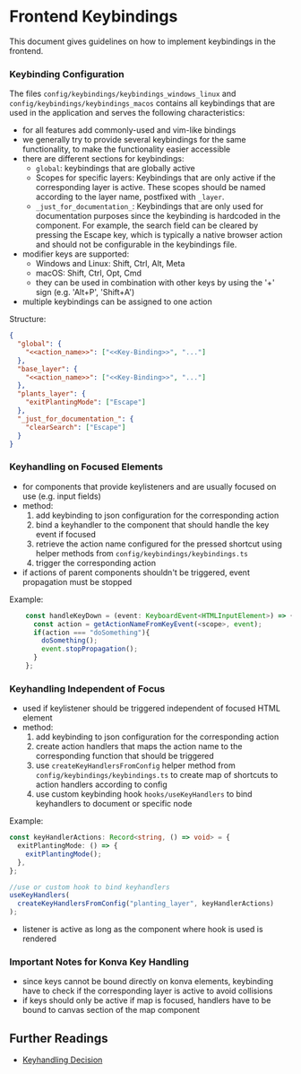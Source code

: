 # Frontend Keybindings

This document gives guidelines on how to implement keybindings in the frontend.

### Keybinding Configuration

The files `config/keybindings/keybindings_windows_linux` and `config/keybindings/keybindings_macos` contains all keybindings that are used in the application and serves the following characteristics:

- for all features add commonly-used and vim-like bindings
- we generally try to provide several keybindings for the same functionality, to make the functionality easier accessible
- there are different sections for keybindings:
  - `global`: keybindings that are globally active
  - Scopes for specific layers:
    Keybindings that are only active if the corresponding layer is active.
    These scopes should be named according to the layer name, postfixed with `_layer`.
  - `_just_for_documentation_`:
    Keybindings that are only used for documentation purposes since the keybinding is hardcoded in the component.
    For example, the search field can be cleared by pressing the Escape key, which is typically a native browser action and should not be configurable in the keybindings file.
- modifier keys are supported:
  - Windows and Linux: Shift, Ctrl, Alt, Meta
  - macOS: Shift, Ctrl, Opt, Cmd
  - they can be used in combination with other keys by using the '+' sign (e.g. 'Alt+P', 'Shift+A')
- multiple keybindings can be assigned to one action

Structure:

```json
{
  "global": {
    "<<action_name>>": ["<<Key-Binding>>", "..."]
  },
  "base_layer": {
    "<<action_name>>": ["<<Key-Binding>>", "..."]
  },
  "plants_layer": {
    "exitPlantingMode": ["Escape"]
  },
  "_just_for_documentation_": {
    "clearSearch": ["Escape"]
  }
}
```

### Keyhandling on Focused Elements

- for components that provide keylisteners and are usually focused on use (e.g. input fields)
- method:
  1. add keybinding to json configuration for the corresponding action
  2. bind a keyhandler to the component that should handle the key event if focused
  3. retrieve the action name configured for the pressed shortcut using helper methods from `config/keybindings/keybindings.ts`
  4. trigger the corresponding action
- if actions of parent components shouldn't be triggered, event propagation must be stopped

Example:

```typescript
    const handleKeyDown = (event: KeyboardEvent<HTMLInputElement>) => {
      const action = getActionNameFromKeyEvent(<scope>, event);
      if(action === "doSomething"){
        doSomething();
        event.stopPropagation();
      }
    };
```

### Keyhandling Independent of Focus

- used if keylistener should be triggered independent of focused HTML element
- method:
  1.  add keybinding to json configuration for the corresponding action
  2.  create action handlers that maps the action name to the corresponding function that should be triggered
  3.  use `createKeyHandlersFromConfig` helper method from `config/keybindings/keybindings.ts` to create map of shortcuts to action handlers according to config
  4.  use custom keybinding hook `hooks/useKeyHandlers` to bind keyhandlers to document or specific node

Example:

```typescript
const keyHandlerActions: Record<string, () => void> = {
  exitPlantingMode: () => {
    exitPlantingMode();
  },
};

//use or custom hook to bind keyhandlers
useKeyHandlers(
  createKeyHandlersFromConfig("planting_layer", keyHandlerActions)
);
```

- listener is active as long as the component where hook is used is rendered

### Important Notes for Konva Key Handling

- since keys cannot be bound directly on konva elements, keybinding have to check if the corresponding layer is active to avoid collisions
- if keys should only be active if map is focused, handlers have to be bound to canvas section of the map component

## Further Readings

- [Keyhandling Decision](../decisions/frontend_keyhandling.md)
